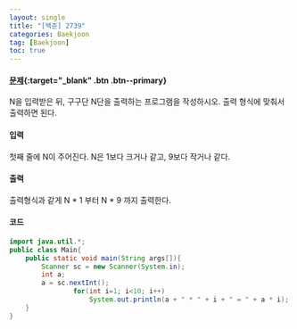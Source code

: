 ```yaml
---
layout: single
title: "[백준] 2739"
categories: Baekjoon
tag: [Baekjoon]
toc: true
---
```


#### [문제](https://www.acmicpc.net/problem/2739){:target="\_blank" .btn .btn--primary}
N을 입력받은 뒤, 구구단 N단을 출력하는 프로그램을 작성하시오. 출력 형식에 맞춰서 출력하면 된다.

#### 입력
첫째 줄에 N이 주어진다. N은 1보다 크거나 같고, 9보다 작거나 같다.

#### 출력
출력형식과 같게 N * 1 부터 N * 9 까지 출력한다.

#### 코드
```java
import java.util.*;
public class Main{
	public static void main(String args[]){
		Scanner sc = new Scanner(System.in);
		int a;
		a = sc.nextInt();
                for(int i=1; i<10; i++)
                    System.out.println(a + " * " + i + " = " + a * i);
	}
}
```

